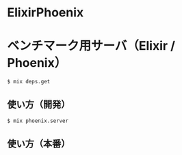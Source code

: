 # ElixirPhoenix

# ベンチマーク用サーバ（Elixir / Phoenix）

```bash
$ mix deps.get
```

## 使い方（開発）

```bash
$ mix phoenix.server
```

## 使い方（本番）

```bash
```
